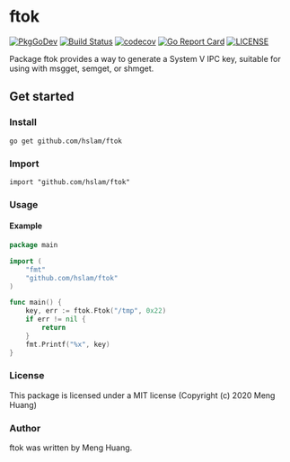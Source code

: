 # ftok
[![PkgGoDev](https://pkg.go.dev/badge/github.com/hslam/ftok)](https://pkg.go.dev/github.com/hslam/ftok)
[![Build Status](https://travis-ci.org/hslam/ftok.svg?branch=master)](https://travis-ci.org/hslam/ftok)
[![codecov](https://codecov.io/gh/hslam/ftok/branch/master/graph/badge.svg)](https://codecov.io/gh/hslam/ftok)
[![Go Report Card](https://goreportcard.com/badge/github.com/hslam/ftok)](https://goreportcard.com/report/github.com/hslam/ftok)
[![LICENSE](https://img.shields.io/github/license/hslam/ftok.svg?style=flat-square)](https://github.com/hslam/ftok/blob/master/LICENSE)

Package ftok provides a way to generate a System V IPC key, suitable for using with msgget, semget, or shmget.

## Get started

### Install
```
go get github.com/hslam/ftok
```
### Import
```
import "github.com/hslam/ftok"
```
### Usage
#### Example
```go
package main

import (
	"fmt"
	"github.com/hslam/ftok"
)

func main() {
	key, err := ftok.Ftok("/tmp", 0x22)
	if err != nil {
		return
	}
	fmt.Printf("%x", key)
}
```

### License
This package is licensed under a MIT license (Copyright (c) 2020 Meng Huang)


### Author
ftok was written by Meng Huang.


